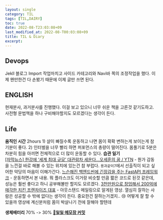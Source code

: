 ```yaml
---
layout: single
category: TIL
tags: [TIL,DAIRY]
toc: true
date: 2022-08-T23:03:08+09
last_modified_at: 2022-08-T00:03:08+09
title: TIL & Diary
excerpt: 
---
```

## Devops  
Jekll 블로그 Import 작업마치고 사이드 카테고리와 Navi바 쪽의 조정작업을 했다. 이제 왠만한건 다 손봤기 때문에 이제 글만 쓰면 된다.

## ENGLISH  
현재분사, 과거분사를 진행했다. 이걸 보고 있으니 너무 쉬운 책을 고른것 같기도하고. 사전형 문법책을 하나 구비해야할지도 모르겠다는 생각이 든다.

## Life  
**움직인 시간** 2hours 1) 살이 빠질수록 운동하고 나면 몸이 확확 변하는게 보이는게 참 기분이 좋다. 2) 인터벌을 너무 빨리 하면 퍼포먼스의 총량이 떨어진다. 몸풀기로 5분은 차분히 힘을 아끼면 전체적으로 더 많이 운동할 수 있다.
**습관 일기**  
 [[자막뉴스] 한강에 ‘세계 최대 규모’ 대관람차 세운다…오세훈의 꿈 / YTN](https://www.youtube.com/watch?v=hKKIcoAtjNo) - 뭔가 감동을 느낀걸 바로 해볼 수 있는 위치에 있는건 참 부럽다. `용과같이7`에서 선출직이 되고 싶어한 악당의 마음이 이해가간다.
[느슨해진 백엔드씬에 긴장감을 주는 FastAPI 프레임워크](https://www.youtube.com/watch?v=5A67mQ2Pt9s) - 운동하면서 본 내용. 뭐 플라스크도 이거랑 비슷할 만큼 짧은 코드로 된것 같은데, 성능은 훨씬 좋다고 하니 공부해볼만 할지도 모르겠다.
[3천만원으로 창업해서 200억에 매각한 치킨 프렌차이즈 대표](https://www.youtube.com/watch?v=WaYUSljdC5A) - 아웃스탠드 메일링으로 알게된 영상. 열심히 잘하는 사람은 성공할 수 밖에 없다는 생각이 든다. 중요한건 잘하는거겠지.. 😢 어떻게 잘 할 수 있을까 영상에 계신분처럼 몸이 박살나기 전에 잘해야 할텐데

**생체배터리** 70% -> 30%
[🔗**일일 메모장 커밋**](https://github.com/HibikeQuantum/PlayGround/commit/0ee80f38b6c5be3c8c5becf5ea4a9a58932a00bb)  